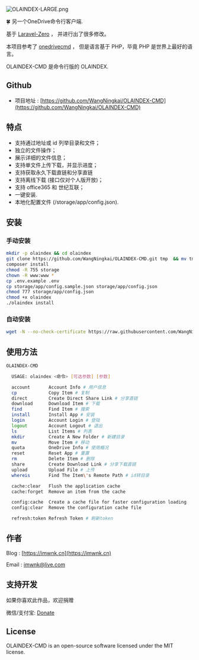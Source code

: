 ![OLAINDEX-LARGE.png](https://i.loli.net/2018/11/22/5bf6b12a9367b.png)

🍀 另一个OneDrive命令行客户端.

基于 [Laravel-Zero](https://laravel-zero.com) ， 并进行出了很多修改。

本项目参考了 [onedrivecmd](https://github.com/cnbeining/onedrivecmd) ， 但是语言基于 PHP，毕竟 PHP 是世界上最好的语言。

OLAINDEX-CMD 是命令行版的 OLAINDEX.

## Github

- 项目地址 : [https://github.com/WangNingkai/OLAINDEX-CMD](https://github.com/WangNingkai/OLAINDEX-CMD)

## 特点

- 支持通过地址或 id 列举目录和文件；
- 独立的文件操作；
- 展示详细的文件信息；
- 支持单文件上传下载，并显示进度；
- 支持获取永久下载直链和分享直链
- 支持离线下载 (接口仅对个人版开放)；
- 支持 office365 和 世纪互联；
- 一键安装.
- 本地化配置文件 (/storage/app/config.json).

## 安装

### 手动安装

```bash
mkdir -p olaindex && cd olaindex
git clone https://github.com/WangNingkai/OLAINDEX-CMD.git tmp  && mv tmp/.git . && rm -rf tmp && git reset --hard
composer install
chmod -R 755 storage
chown -R www:www *
cp .env.example .env
cp storage/app/config.sample.json storage/app/config.json
chmod 777 storage/app/config.json
chmod +x olaindex
./olaindex install
```

### 自动安装

```bash
wget -N --no-check-certificate https://raw.githubusercontent.com/WangNingkai/OLAINDEX-CMD/master/install.sh && chmod +x install.sh && bash install.sh
```

## 使用方法

```bash
OLAINDEX-CMD

  USAGE: olaindex <命令> [可选参数] [参数]

  account       Account Info # 用户信息
  cp            Copy Item # 复制
  direct        Create Direct Share Link # 分享直链
  download      Download Item # 下载
  find          Find Item # 搜索
  install       Install App # 安装
  login         Account Login # 登陆
  logout        Account Logout # 退出
  ls            List Items # 列表
  mkdir         Create A New Folder # 新建目录
  mv            Move Item # 移动
  quota         OneDrive Info # 使用概况
  reset         Reset App # 重置
  rm            Delete Item # 删除
  share         Create Download Link # 分享下载直链
  upload        Upload File # 上传
  whereis       Find The Item\'s Remote Path # id转目录

  cache:clear   Flush the application cache 
  cache:forget  Remove an item from the cache

  config:cache  Create a cache file for faster configuration loading
  config:clear  Remove the configuration cache file

  refresh:token Refresh Token # 刷新token
```

## 作者

Blog : [https://imwnk.cn](https://imwnk.cn)

Email : [imwnk@live.com](mailto:imwnk@live.com)

## 支持开发
如果你喜欢此作品，欢迎捐赠

微信/支付宝: [Donate](https://pay.ningkai.wang)

## License
OLAINDEX-CMD is an open-source software licensed under the MIT license.
